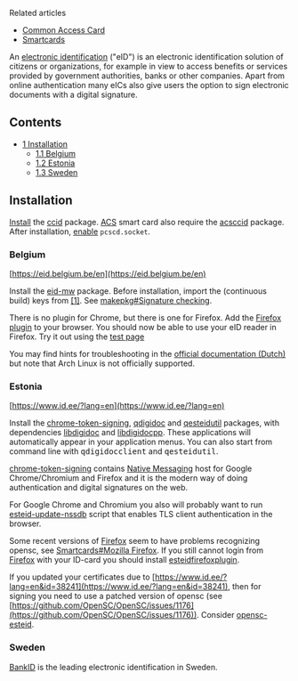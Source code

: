 Related articles

*   [Common Access Card](/index.php/Common_Access_Card "Common Access Card")
*   [Smartcards](/index.php/Smartcards "Smartcards")

An [electronic identification](https://en.wikipedia.org/wiki/Electronic_identification "w:Electronic identification") ("eID") is an electronic identification solution of citizens or organizations, for example in view to access benefits or services provided by government authorities, banks or other companies. Apart from online authentication many eICs also give users the option to sign electronic documents with a digital signature.

## Contents

*   [1 Installation](#Installation)
    *   [1.1 Belgium](#Belgium)
    *   [1.2 Estonia](#Estonia)
    *   [1.3 Sweden](#Sweden)

## Installation

[Install](/index.php/Install "Install") the [ccid](https://www.archlinux.org/packages/?name=ccid) package. [ACS](https://www.acs.com.hk/en/product-lines/2/pc-linked-smart-card-readers/) smart card also require the [acsccid](https://aur.archlinux.org/packages/acsccid/) package. After installation, [enable](/index.php/Enable "Enable") `pcscd.socket`.

### Belgium

[https://eid.belgium.be/en](https://eid.belgium.be/en)

Install the [eid-mw](https://aur.archlinux.org/packages/eid-mw/) package. Before installation, import the (continuous build) keys from [[1]](https://files.eid.belgium.be/). See [makepkg#Signature checking](/index.php/Makepkg#Signature_checking "Makepkg").

There is no plugin for Chrome, but there is one for Firefox. Add the [Firefox plugin](https://addons.mozilla.org/nl/firefox/addon/belgium-eid) to your browser. You should now be able to use your eID reader in Firefox. Try it out using the [test page](http://test.eid.belgium.be)

You may find hints for troubleshooting in the [official documentation (Dutch)](http://faq.eid.belgium.be/nl/index.html) but note that Arch Linux is not officially supported.

### Estonia

[https://www.id.ee/?lang=en](https://www.id.ee/?lang=en)

Install the [chrome-token-signing](https://aur.archlinux.org/packages/chrome-token-signing/), [qdigidoc](https://aur.archlinux.org/packages/qdigidoc/) and [qesteidutil](https://aur.archlinux.org/packages/qesteidutil/) packages, with dependencies [libdigidoc](https://aur.archlinux.org/packages/libdigidoc/) and [libdigidocpp](https://aur.archlinux.org/packages/libdigidocpp/). These applications will automatically appear in your application menus. You can also start from command line with <tt>qdigidocclient</tt> and <tt>qesteidutil</tt>.

[chrome-token-signing](https://aur.archlinux.org/packages/chrome-token-signing/) contains [Native Messaging](https://developer.mozilla.org/en-US/Add-ons/WebExtensions/Native_messaging) host for Google Chrome/Chromium and Firefox and it is the modern way of doing authentication and digital signatures on the web.

For Google Chrome and Chromium you also will probably want to run [esteid-update-nssdb](https://github.com/open-eid/linux-installer/blob/master/esteid-update-nssdb) script that enables TLS client authentication in the browser.

Some recent versions of [Firefox](/index.php/Firefox "Firefox") seem to have problems recognizing opensc, see [Smartcards#Mozilla Firefox](/index.php/Smartcards#Mozilla_Firefox "Smartcards"). If you still cannot login from [Firefox](/index.php/Firefox "Firefox") with your ID-card you should install [esteidfirefoxplugin](https://aur.archlinux.org/packages/esteidfirefoxplugin/).

If you updated your certificates due to [https://www.id.ee/?lang=en&id=38241](https://www.id.ee/?lang=en&id=38241), then for signing you need to use a patched version of opensc (see [https://github.com/OpenSC/OpenSC/issues/1176](https://github.com/OpenSC/OpenSC/issues/1176)). Consider [opensc-esteid](https://aur.archlinux.org/packages/opensc-esteid/).

### Sweden

[BankID](https://www.bankid.com/en/om-bankid/detta-ar-bankid) is the leading electronic identification in Sweden.